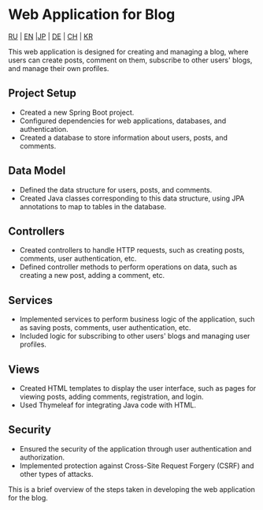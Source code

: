 # Web Application for Blog

[RU](../README.md) | [EN](README_EN.MD) |[JP](README_JP.MD) | [DE](README_DE.MD) | [CH](README_CH.MD) | [KR](README_KR.MD)

This web application is designed for creating and managing a blog, where users can create posts, comment on them, subscribe to other users' blogs, and manage their own profiles.

## Project Setup

- Created a new Spring Boot project.
- Configured dependencies for web applications, databases, and authentication.
- Created a database to store information about users, posts, and comments.

## Data Model

- Defined the data structure for users, posts, and comments.
- Created Java classes corresponding to this data structure, using JPA annotations to map to tables in the database.

## Controllers

- Created controllers to handle HTTP requests, such as creating posts, comments, user authentication, etc.
- Defined controller methods to perform operations on data, such as creating a new post, adding a comment, etc.

## Services

- Implemented services to perform business logic of the application, such as saving posts, comments, user authentication, etc.
- Included logic for subscribing to other users' blogs and managing user profiles.

## Views

- Created HTML templates to display the user interface, such as pages for viewing posts, adding comments, registration, and login.
- Used Thymeleaf for integrating Java code with HTML.

## Security

- Ensured the security of the application through user authentication and authorization.
- Implemented protection against Cross-Site Request Forgery (CSRF) and other types of attacks.

This is a brief overview of the steps taken in developing the web application for the blog.

